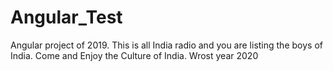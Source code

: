 # Angular_Test
Angular project of 2019.
This is all India radio and you are listing the boys of India.
Come and Enjoy the Culture of India.
Wrost year 2020
